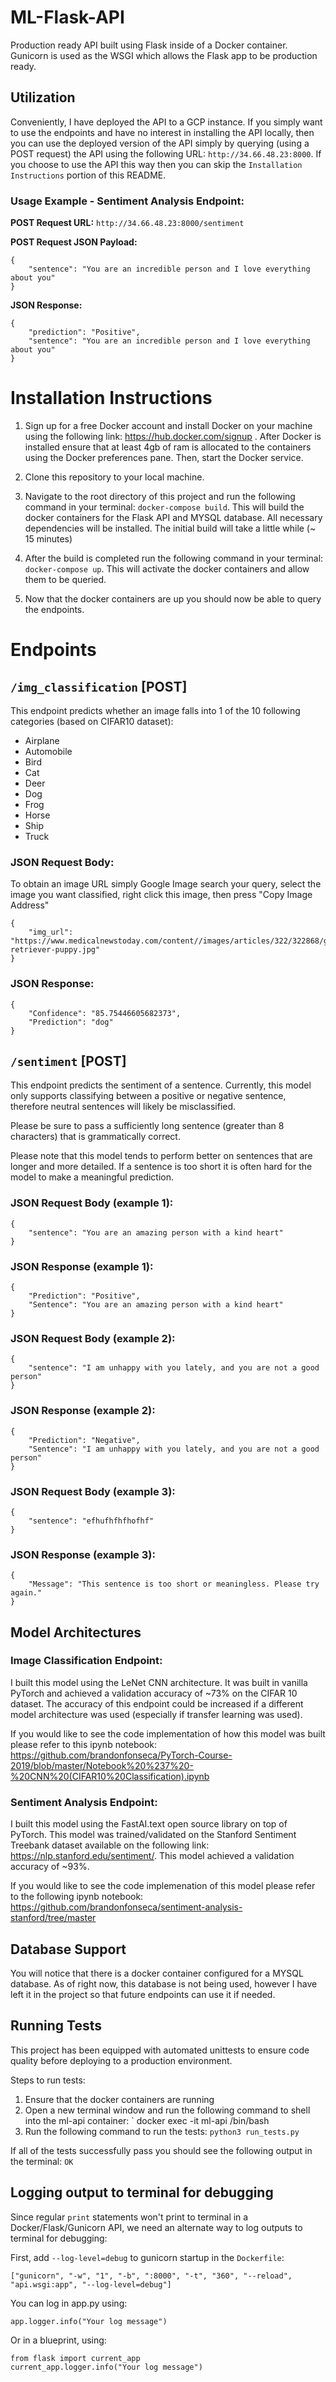 # ML-Flask-API
Production ready API built using Flask inside of a Docker container. Gunicorn is used as the WSGI which allows the Flask app to be production ready.

## Utilization

Conveniently, I have deployed the API to a GCP instance. If you simply want to use the endpoints and have no interest in installing the API locally, then you can use the deployed version of the API simply by querying (using a POST request) the API using the following URL: `http://34.66.48.23:8000`. If you choose to use the API this way then you can skip the `Installation Instructions` portion of this README.

### Usage Example - Sentiment Analysis Endpoint:

**POST Request URL:** `http://34.66.48.23:8000/sentiment`

**POST Request JSON Payload:**
```
{
    "sentence": "You are an incredible person and I love everything about you"
}
``` 

**JSON Response:**

```
{
    "prediction": "Positive",
    "sentence": "You are an incredible person and I love everything about you"
}
```


# Installation Instructions

1. Sign up for a free Docker account and install Docker on your machine using the following link:
https://hub.docker.com/signup . After Docker is installed ensure that at least 4gb of ram is allocated to the containers using the Docker preferences pane. Then, start the Docker service.

2. Clone this repository to your local machine.
3. Navigate to the root directory of this project and run the following command in your terminal: `docker-compose build`. This will build the docker containers for the Flask API and MYSQL database. All necessary dependencies will be installed. The initial build will take a little while (~ 15 minutes)
4. After the build is completed run the following command in your terminal: `docker-compose up`. This will activate the docker containers and allow them to be queried.
5. Now that the docker containers are up you should now be able to query the endpoints.

# Endpoints

## `/img_classification` [POST]

This endpoint predicts whether an image falls into 1 of the 10 following categories (based on CIFAR10 dataset):

* Airplane
* Automobile
* Bird
* Cat
* Deer
* Dog
* Frog
* Horse
* Ship
* Truck

### JSON Request Body:

To obtain an image URL simply Google Image search your query, select the image you want classified, right click this image, then press "Copy Image Address"
```
{
    "img_url": "https://www.medicalnewstoday.com/content//images/articles/322/322868/golden-retriever-puppy.jpg"
}
```

### JSON Response:
```
{
    "Confidence": "85.75446605682373",
    "Prediction": "dog"
}
```

## `/sentiment` [POST]

This endpoint predicts the sentiment of a sentence. Currently, this model only supports classifying between a positive or negative sentence, therefore neutral sentences will likely be misclassified.

Please be sure to pass a sufficiently long sentence (greater than 8 characters) that is grammatically correct.

Please note that this model tends to perform better on sentences that are longer and more detailed. If a sentence is too short it is often hard for the model to make a meaningful prediction.

 

### JSON Request Body (example 1):

```
{
    "sentence": "You are an amazing person with a kind heart"
}
```

### JSON Response (example 1):
```
{
    "Prediction": "Positive",
    "Sentence": "You are an amazing person with a kind heart"
}
```

### JSON Request Body (example 2):

```
{
    "sentence": "I am unhappy with you lately, and you are not a good person"
}
```

### JSON Response (example 2):
```
{
    "Prediction": "Negative",
    "Sentence": "I am unhappy with you lately, and you are not a good person"
}
```

### JSON Request Body (example 3):

```
{
    "sentence": "efhufhfhfhofhf"
}
```

### JSON Response (example 3):
```
{
    "Message": "This sentence is too short or meaningless. Please try again."
}
```

## Model Architectures

### Image Classification Endpoint:

I built this model using the LeNet CNN architecture. It was built in vanilla PyTorch and achieved a validation accuracy of ~73% on the CIFAR 10 dataset. The accuracy of this endpoint could be increased if a different model architecture was used (especially if transfer learning was used).

If you would like to see the code implementation of how this model was built please refer to this ipynb notebook:
https://github.com/brandonfonseca/PyTorch-Course-2019/blob/master/Notebook%20%237%20-%20CNN%20(CIFAR10%20Classification).ipynb
 
### Sentiment Analysis Endpoint:

I built this model using the FastAI.text open source library on top of PyTorch. This model was trained/validated on the Stanford Sentiment Treebank dataset available on the following link: https://nlp.stanford.edu/sentiment/.
This model achieved a validation accuracy of ~93%.

If you would like to see the code implemenation of this model please refer to the following ipynb notebook:
https://github.com/brandonfonseca/sentiment-analysis-stanford/tree/master

## Database Support

You will notice that there is a docker container configured for a MYSQL database. As of right now, this database is not being used, however I have left it in the project so that future endpoints can use it if needed.

## Running Tests

This project has been equipped with automated unittests to ensure code quality before deploying to a production environment. 

Steps to run tests:

1. Ensure that the docker containers are running
2. Open a new terminal window and run the following command to shell into the ml-api container: ` docker exec -it ml-api /bin/bash
3. Run the following command to run the tests: `python3 run_tests.py`

If all of the tests successfully pass you should see the following output in the terminal: `OK`

## Logging output to terminal for debugging

Since regular `print` statements won't print to terminal in a Docker/Flask/Gunicorn API, we need an alternate way to log outputs to terminal for debugging:


First, add `--log-level=debug` to gunicorn startup in the `Dockerfile`:
```
["gunicorn", "-w", "1", "-b", ":8000", "-t", "360", "--reload", "api.wsgi:app", "--log-level=debug"] 
```
You can log in app.py using:
```
app.logger.info("Your log message")
```

Or in a blueprint, using:
```
from flask import current_app
current_app.logger.info("Your log message")
```
